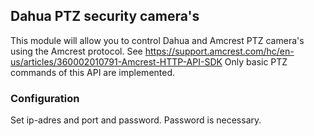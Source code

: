 ## Dahua PTZ security camera's

This module will allow you to control Dahua and Amcrest PTZ camera's using the Amcrest protocol. See https://support.amcrest.com/hc/en-us/articles/360002010791-Amcrest-HTTP-API-SDK
Only basic PTZ commands of this API are implemented.

### Configuration
Set ip-adres and port and password. Password is necessary.
